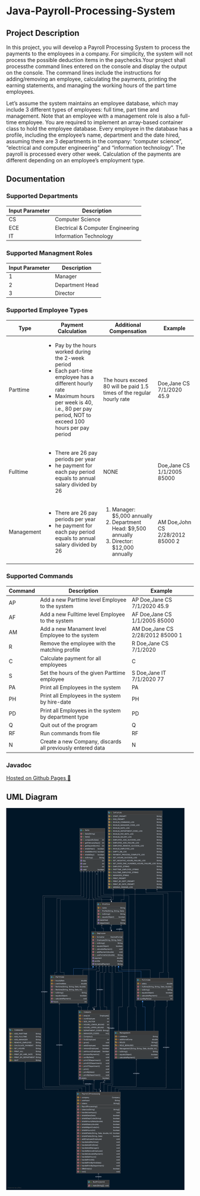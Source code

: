# Java-Payroll-Processing-System

## Project Description

In this project, you will develop a Payroll Processing System to process the payments to the employees in a company.
For simplicity, the system will not process the possible deduction items in the paychecks.Your project shall processthe command lines entered on the console and display the output on the console. The command lines include the instructions for adding/removing an employee, calculating the payments, printing the earning statements, and managing the working hours of the part time employees.

Let’s assume the system maintains an employee database, which may include 3 different types of employees: full time,
part time and management. Note that an employee with a management role is also a full-time employee. You are required
to implement an array-based container class to hold the employee database. Every employee in the database has a profile,
including the employee’s name, department and the date hired, assuming there are 3 departments in the company:
“computer science”, “electrical and computer engineering” and “information technology”. The payroll is processed every
other week. Calculation of the payments are different depending on an employee’s employment type.

## Documentation

### Supported Departments

| Input Parameter | Description
| --- | --- |
| CS | Computer Science |
| ECE | Electrical & Computer Engineering |
| IT | Information Technology |

### Supported Managment Roles

| Input Parameter | Description
| --- | --- |
| 1 | Manager |
| 2 | Department Head |
| 3 | Director |

### Supported Employee Types

| Type | Payment Calculation | Additional Compensation| Example
| --- | --- | --- | --- |
| Parttime | <ul><li>Pay by the hours worked during the 2-week period</li><li>Each part-time employee has a different hourly rate</li><li>Maximum hours per week is 40, i.e., 80 per pay period, NOT to exceed 100 hours per pay period</li></ul> | The hours exceed 80 will be paid 1.5 times of the regular hourly rate | Doe,Jane CS 7/1/2020 45.9|
| Fulltime | <ul><li>There are 26 pay periods per year</li><li>he payment for each pay period equals to annual salary divided by 26</li></ul> | NONE | Doe,Jane CS 1/1/2005 85000 |
| Management | <ul><li>There are 26 pay periods per year</li><li>he payment for each pay period equals to annual salary divided by 26</li></ul> | <ol><li> Manager: $5,000 annually</li><li> Department Head: $9,500 annually</li><li> Director: $12,000 annually </li></ol> | AM Doe,John CS 2/28/2012 85000 2 |

### Supported Commands

| Command | Description | Example
| --- | --- | --- |
| AP | Add a new Parttime level Employee to the system | AP Doe,Jane CS 7/1/2020 45.9 |
| AF | Add a new Fulltime level Employee to the system | AF Doe,Jane CS 1/1/2005 85000 |
| AM | Add a new Manament level Employee to the system | AM Doe,Jane CS 2/28/2012 85000 1 |
| R | Remove the employee with the matching profile | R Doe,Jane CS 7/1/2020 |
| C | Calculate payment for all employees | C |
| S | Set the hours of the given Parttime employee | S Doe,Jane IT 7/1/2020 77 |
| PA | Print all Employees in the system | PA |
| PH | Print all Employees in the system by hire-date | PH |
| PD | Print all Employees in the system by department type | PD |
| Q | Quit out of the program | Q |
| RF | Run commands from file | RF |
| N | Create a new Company, discards all previously entered data | N |

### Javadoc

<a href="https://demoraeshugo.github.io/Java-Payroll-Processing-System/payroll_processing_system/package-summary.html"> Hosted on Github Pages 🚀  </a>

## UML Diagram

![Web_Frame@2x](https://raw.githubusercontent.com/demoraeshugo/Java-Payroll-Processing-System/main/payroll_processing_system.png?token=AKZ6UIYTCYH33IV32J7KNXTAH27VY)
